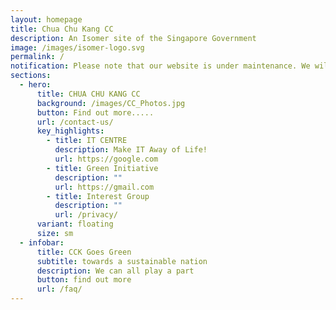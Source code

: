 ```yaml
---
layout: homepage
title: Chua Chu Kang CC
description: An Isomer site of the Singapore Government
image: /images/isomer-logo.svg
permalink: /
notification: Please note that our website is under maintenance. We will be back shortly!
sections:
  - hero:
      title: CHUA CHU KANG CC
      background: /images/CC_Photos.jpg
      button: Find out more.....
      url: /contact-us/
      key_highlights:
        - title: IT CENTRE
          description: Make IT Away of Life!
          url: https://google.com
        - title: Green Initiative
          description: ""
          url: https://gmail.com
        - title: Interest Group
          description: ""
          url: /privacy/
      variant: floating
      size: sm
  - infobar:
      title: CCK Goes Green
      subtitle: towards a sustainable nation
      description: We can all play a part
      button: find out more
      url: /faq/
---
```

